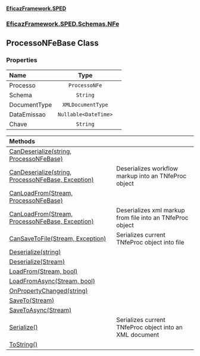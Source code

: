 #### [EficazFramework.SPED](EficazFrameworkSPED.md 'EficazFramework SPED')
### [EficazFramework.SPED.Schemas.NFe](EficazFramework.SPED.Schemas.NFe.md 'EficazFramework.SPED.Schemas.NFe')

## ProcessoNFeBase Class
### Properties

| Name | Type | |
| :--- | :---: | :--- |
| Processo | `ProcessoNFe` |  |
| Schema | `String` |  |
| DocumentType | `XMLDocumentType` |  |
| DataEmissao | `Nullable<DateTime>` |  |
| Chave | `String` |  |

| Methods | |
| :--- | :--- |
| [CanDeserialize(string, ProcessoNFeBase)](EficazFramework.SPED.Schemas.NFe/ProcessoNFeBase/CanDeserialize(string,ProcessoNFeBase).md 'EficazFramework.SPED.Schemas.NFe.ProcessoNFeBase.CanDeserialize(string, EficazFramework.SPED.Schemas.NFe.ProcessoNFeBase)') | |
| [CanDeserialize(string, ProcessoNFeBase, Exception)](EficazFramework.SPED.Schemas.NFe/ProcessoNFeBase/CanDeserialize(string,ProcessoNFeBase,Exception).md 'EficazFramework.SPED.Schemas.NFe.ProcessoNFeBase.CanDeserialize(string, EficazFramework.SPED.Schemas.NFe.ProcessoNFeBase, System.Exception)') | Deserializes workflow markup into an TNfeProc object |
| [CanLoadFrom(Stream, ProcessoNFeBase)](EficazFramework.SPED.Schemas.NFe/ProcessoNFeBase/CanLoadFrom(Stream,ProcessoNFeBase).md 'EficazFramework.SPED.Schemas.NFe.ProcessoNFeBase.CanLoadFrom(System.IO.Stream, EficazFramework.SPED.Schemas.NFe.ProcessoNFeBase)') | |
| [CanLoadFrom(Stream, ProcessoNFeBase, Exception)](EficazFramework.SPED.Schemas.NFe/ProcessoNFeBase/CanLoadFrom(Stream,ProcessoNFeBase,Exception).md 'EficazFramework.SPED.Schemas.NFe.ProcessoNFeBase.CanLoadFrom(System.IO.Stream, EficazFramework.SPED.Schemas.NFe.ProcessoNFeBase, System.Exception)') | Deserializes xml markup from file into an TNfeProc object |
| [CanSaveToFile(Stream, Exception)](EficazFramework.SPED.Schemas.NFe/ProcessoNFeBase/CanSaveToFile(Stream,Exception).md 'EficazFramework.SPED.Schemas.NFe.ProcessoNFeBase.CanSaveToFile(System.IO.Stream, System.Exception)') | Serializes current TNfeProc object into file |
| [Deserialize(string)](EficazFramework.SPED.Schemas.NFe/ProcessoNFeBase/Deserialize(string).md 'EficazFramework.SPED.Schemas.NFe.ProcessoNFeBase.Deserialize(string)') | |
| [Deserialize(Stream)](EficazFramework.SPED.Schemas.NFe/ProcessoNFeBase/Deserialize(Stream).md 'EficazFramework.SPED.Schemas.NFe.ProcessoNFeBase.Deserialize(System.IO.Stream)') | |
| [LoadFrom(Stream, bool)](EficazFramework.SPED.Schemas.NFe/ProcessoNFeBase/LoadFrom(Stream,bool).md 'EficazFramework.SPED.Schemas.NFe.ProcessoNFeBase.LoadFrom(System.IO.Stream, bool)') | |
| [LoadFromAsync(Stream, bool)](EficazFramework.SPED.Schemas.NFe/ProcessoNFeBase/LoadFromAsync(Stream,bool).md 'EficazFramework.SPED.Schemas.NFe.ProcessoNFeBase.LoadFromAsync(System.IO.Stream, bool)') | |
| [OnPropertyChanged(string)](EficazFramework.SPED.Schemas.NFe/ProcessoNFeBase/OnPropertyChanged(string).md 'EficazFramework.SPED.Schemas.NFe.ProcessoNFeBase.OnPropertyChanged(string)') | |
| [SaveTo(Stream)](EficazFramework.SPED.Schemas.NFe/ProcessoNFeBase/SaveTo(Stream).md 'EficazFramework.SPED.Schemas.NFe.ProcessoNFeBase.SaveTo(System.IO.Stream)') | |
| [SaveToAsync(Stream)](EficazFramework.SPED.Schemas.NFe/ProcessoNFeBase/SaveToAsync(Stream).md 'EficazFramework.SPED.Schemas.NFe.ProcessoNFeBase.SaveToAsync(System.IO.Stream)') | |
| [Serialize()](EficazFramework.SPED.Schemas.NFe/ProcessoNFeBase/Serialize().md 'EficazFramework.SPED.Schemas.NFe.ProcessoNFeBase.Serialize()') | Serializes current TNfeProc object into an XML document |
| [ToString()](EficazFramework.SPED.Schemas.NFe/ProcessoNFeBase/ToString().md 'EficazFramework.SPED.Schemas.NFe.ProcessoNFeBase.ToString()') | |
